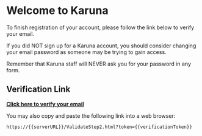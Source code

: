 Welcome to Karuna
=================
To finish registration of your account, please follow the link below to verify your email.

If you did NOT sign up for a Karuna account, you should consider changing your email password as someone may be trying to gain access.

Remember that Karuna staff will NEVER ask you for your password in any form.


Verification Link
-----------------
**[Click here to verify your email](https://{{serverURL}}/ValidateStep2.html?token={{verificationToken}})**

You may also copy and paste the following link into a web browser:

```
https://{{serverURL}}/ValidateStep2.html?token={{verificationToken}}
```
